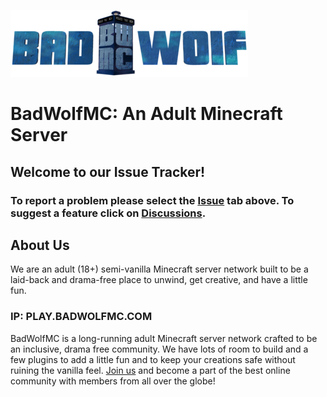 ![BadWolfMC Logo](https://github.com/BadWolfMC/.github/blob/main/BadWolfMCLogo_380x107.png?raw=true)
# BadWolfMC: An Adult Minecraft Server

## Welcome to our Issue Tracker!

### To report a problem please select the [Issue](https://github.com/BadWolfMC/BadWolfMC-Issue-Tracker/issues) tab above. To suggest a feature click on [Discussions](https://github.com/BadWolfMC/BadWolfMC-Issue-Tracker/discussions).

## About Us

We are an adult (18+) semi-vanilla Minecraft server network built to be a laid-back and drama-free place to unwind, get creative, and have a little fun.

### IP: PLAY.BADWOLFMC.COM

BadWolfMC is a long-running adult Minecraft server network crafted to be an inclusive, drama free community. We have lots of room to build and a few plugins to add a little fun and to keep your creations safe without ruining the vanilla feel. [Join us](https://www.badwolfmc.com) and become a part of the best online community with members from all over the globe!
